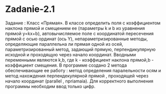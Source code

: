 Zadanie-2.1
===========
Задание : Класс «Прямая». В классе определить поля с коэффициентом наклона прямой и смещением ее (параметры k и b из уравнения прямой y=kx+b), автовычисляемое поле с координатой пересечения прямой с осью ординат (ось Y), непараметризированные методы, определяющие параллельна ли прямая одной из осей, параметризированный метод, задающий прямую, перпендикулярную исходной и проходящую через начало координат.
Вводными переменными являются k,b, где k - коэффициент наклона прямой,b - коэффициент смещения. В программе создано 2 метода обеспечивающие ее работу : метод определения паралельности осям и метод нахождения перпендекулярной прямой , проходящей через начало координат (parallel , npriamaia).
Для корректного выполнения программы необходим ввод только цифр.
